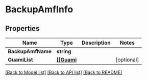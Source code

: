 # BackupAmfInfo

## Properties
Name | Type | Description | Notes
------------ | ------------- | ------------- | -------------
**BackupAmfName** | **string** |  | 
**GuamiList** | [**[]Guami**](Guami.md) |  | [optional] 

[[Back to Model list]](../README.md#documentation-for-models) [[Back to API list]](../README.md#documentation-for-api-endpoints) [[Back to README]](../README.md)


